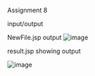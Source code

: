 Assignment 8



input/output

NewFile.jsp output
![image](https://user-images.githubusercontent.com/91982125/218262496-8fa4af35-fbf0-4ca2-a573-5580572a42e8.png)


result.jsp showing output

![image](https://user-images.githubusercontent.com/91982125/218262526-3a3b670e-f02a-466d-a785-bb7415f05947.png)
